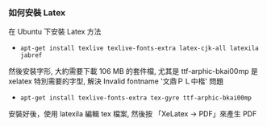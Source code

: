 ### 如何安裝 Latex

在 Ubuntu 下安裝 Latex 方法

* `apt-get install texlive texlive-fonts-extra latex-cjk-all latexila jabref`

然後安裝字形, 大約需要下載 106 MB 的套件檔, 尤其是 ttf-arphic-bkai00mp 是 xelatex 特別需要的字型, 解決 Invalid fontname '文鼎ＰＬ中楷' 問題

* `apt-get install texlive-fonts-extra tex-gyre ttf-arphic-bkai00mp`

安裝好後，使用 latexila 編輯 tex 檔案, 然後按 「XeLatex  -> PDF」來產生 PDF
